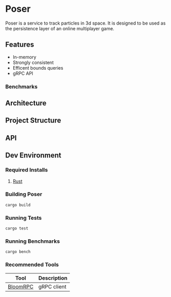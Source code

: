 # Poser

Poser is a service to track particles in 3d space. It is designed to be used as the persistence layer of an online multiplayer game.

## Features
* In-memory
* Strongly consistent
* Efficent bounds queries
* gRPC API

### Benchmarks

## Architecture


## Project Structure

## API

## Dev Environment
### Required Installs ###
1. [Rust](https://www.rust-lang.org/tools/install)

### Building Poser
```
cargo build
```

### Running Tests
```
cargo test
```

### Running Benchmarks
```
cargo bench
```

### Recommended Tools
| Tool | Description |
| -----| ------------|
| [BloomRPC](https://github.com/uw-labs/bloomrpc) | gRPC client |

